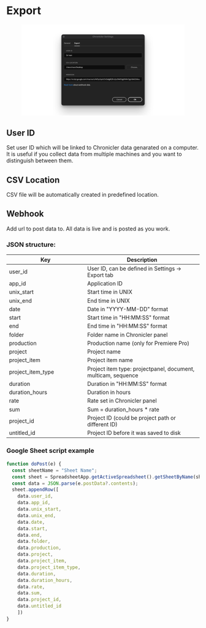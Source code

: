 # Export

<figure><img src="../../../.gitbook/assets/chronicler_settings_export.png" alt=""><figcaption></figcaption></figure>

## User ID

Set user ID which will be linked to Chronicler data genarated on a computer. It is useful if you collect data from multiple machines and you want to distinguish between them.

## CSV Location

CSV file will be automatically created in predefined location.

## Webhook

Add url to post data to. All data is live and is posted as you work.

### JSON structure:

<table><thead><tr><th width="190">Key</th><th>Description</th></tr></thead><tbody><tr><td>user_id</td><td>User ID, can be defined in Settings -> Export tab</td></tr><tr><td>app_id</td><td>Application ID</td></tr><tr><td>unix_start</td><td>Start time in UNIX</td></tr><tr><td>unix_end</td><td>End time in UNIX</td></tr><tr><td>date</td><td>Date in "YYYY-MM-DD" format</td></tr><tr><td>start</td><td>Start time in "HH:MM:SS" format</td></tr><tr><td>end</td><td>End time in "HH:MM:SS" format</td></tr><tr><td>folder</td><td>Folder name in Chronicler panel</td></tr><tr><td>production</td><td>Production name (only for Premiere Pro)</td></tr><tr><td>project</td><td>Project name</td></tr><tr><td>project_item</td><td>Project item name</td></tr><tr><td>project_item_type</td><td>Project item type: projectpanel, document, multicam, sequence</td></tr><tr><td>duration</td><td>Duration in "HH:MM:SS" format</td></tr><tr><td>duration_hours</td><td>Duration in hours</td></tr><tr><td>rate</td><td>Rate set in Chronicler panel</td></tr><tr><td>sum</td><td>Sum = duration_hours * rate</td></tr><tr><td>project_id</td><td>Project ID (could be project path or different ID)</td></tr><tr><td>untitled_id</td><td>Project ID before it was saved to disk</td></tr></tbody></table>

### Google Sheet script example

```javascript
function doPost(e) {
  const sheetName = "Sheet Name";
  const sheet = SpreadsheetApp.getActiveSpreadsheet().getSheetByName(sheetName);
  const data = JSON.parse(e.postData?.contents);
  sheet.appendRow([
    data.user_id,
    data.app_id,
    data.unix_start,
    data.unix_end,
    data.date,
    data.start,
    data.end,
    data.folder,
    data.production,
    data.project,
    data.project_item,
    data.project_item_type,
    data.duration,
    data.duration_hours,
    data.rate,
    data.sum,
    data.project_id,
    data.untitled_id
    ])
}
```
